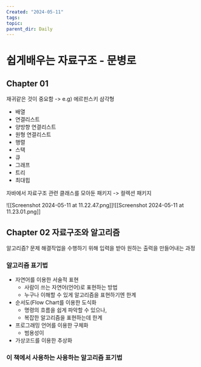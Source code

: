 ```yaml
---
Created: "2024-05-11"
tags: 
topic: 
parent_dir: Daily
---
```

# 쉽게배우는 자료구조 - 문병로
## Chapter 01
재귀같은 것이 중요함 -> e.g) 에르핀스키 삼각형

- 배열
- 연결리스트
- 양방향 연결리스트
- 원형 연결리스트
- 행렬
- 스택
- 큐
- 그래프
- 트리
- 최대힙

자바에서 자료구조 관련 클래스를 모아둔 패키지 -> 컬렉션 패키지

![[Screenshot 2024-05-11 at 11.22.47.png]]![[Screenshot 2024-05-11 at 11.23.01.png]]

## Chapter 02 자료구조와 알고리즘
알고리즘? 문제 해결작업을 수행하기 위해 입력을 받아 원하는 출력을 만들어내는 과정
### 알고리즘 표기법
- 자연어를 이용한 서술적 표현
	- 사람이 쓰는 자연어(언어)로 표현하는 방법
	- 누구나 이해할 수 있게 알고리즘을 표현하기엔 한계
- 순서도(Flow Chart를 이용한 도식화
	- 명령의 흐름을 쉽게 파악할 수 있으나,
	- 복잡한 알고리즘을 표현하는데 한계
- 프로그래밍 언어를 이용한 구체화
	- 범용성이
- 가상코드를 이용한 추상화
### 이 책에서 사용하는 사용하는 알고리즘 표기법